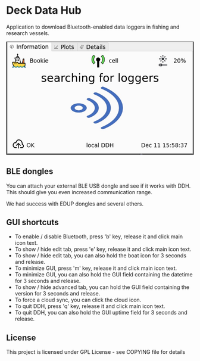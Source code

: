 # Deck Data Hub

Application to download Bluetooth-enabled data loggers in fishing and research vessels.

![alt text](ddh/gui/res/screenshot.png)

## BLE dongles

You can attach your external BLE USB dongle and see if it works with DDH. This should give you even increased communication range.

We had success with EDUP dongles and several others.

## GUI shortcuts

- To enable / disable Bluetooth, press 'b' key, release it and click main icon text.
- To show / hide edit tab, press 'e' key, release it and click main icon text.
- To show / hide edit tab, you can also hold the boat icon for 3 seconds and release.
- To minimize GUI, press 'm' key, release it and click main icon text.
- To minimize GUI, you can also hold the GUI field containing the datetime for 3 seconds and release.
- To show / hide advanced tab, you can hold the GUI field containing the version for 3 seconds and release. 
- To force a cloud sync, you can click the cloud icon.
- To quit DDH, press 'q' key, release it and click main icon text.
- To quit DDH, you can also hold the GUI uptime field for 3 seconds and release.

## License

This project is licensed under GPL License - see COPYING file for details
